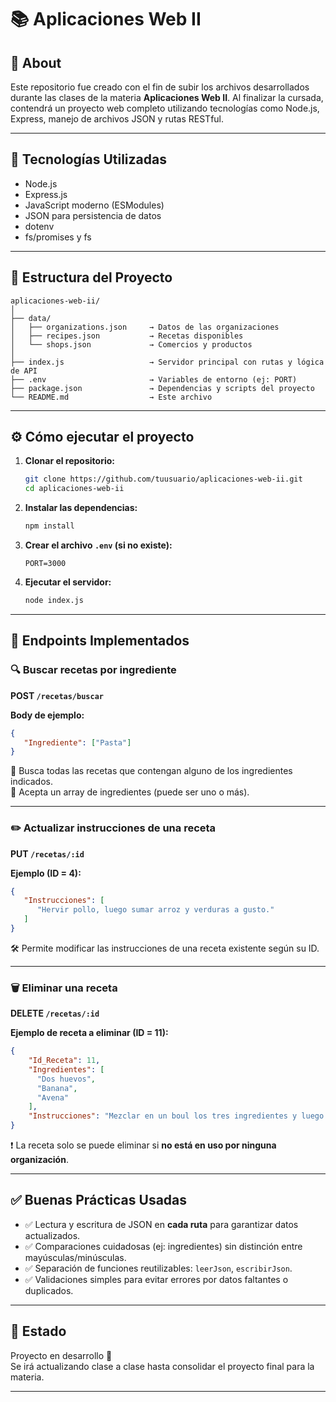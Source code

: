# 📚 Aplicaciones Web II

## 📖 About

Este repositorio fue creado con el fin de subir los archivos desarrollados durante las clases de la materia **Aplicaciones Web II**. Al finalizar la cursada, contendrá un proyecto web completo utilizando tecnologías como Node.js, Express, manejo de archivos JSON y rutas RESTful.

---

## 🚀 Tecnologías Utilizadas

- Node.js
- Express.js
- JavaScript moderno (ESModules)
- JSON para persistencia de datos
- dotenv
- fs/promises y fs

---

## 📂 Estructura del Proyecto

```
aplicaciones-web-ii/
│
├── data/
│   ├── organizations.json     → Datos de las organizaciones
│   ├── recipes.json           → Recetas disponibles
│   └── shops.json             → Comercios y productos
│
├── index.js                   → Servidor principal con rutas y lógica de API
├── .env                       → Variables de entorno (ej: PORT)
├── package.json               → Dependencias y scripts del proyecto
└── README.md                  → Este archivo
```

---

## ⚙️ Cómo ejecutar el proyecto

1. **Clonar el repositorio:**
   ```bash
   git clone https://github.com/tuusuario/aplicaciones-web-ii.git
   cd aplicaciones-web-ii
   ```

2. **Instalar las dependencias:**
   ```bash
   npm install
   ```

3. **Crear el archivo `.env` (si no existe):**
   ```
   PORT=3000
   ```

4. **Ejecutar el servidor:**
   ```bash
   node index.js
   ```

---

## 📌 Endpoints Implementados

### 🔍 Buscar recetas por ingrediente  
**POST `/recetas/buscar`**

**Body de ejemplo:**
```json
{
   "Ingrediente": ["Pasta"]
}
```

🔎 Busca todas las recetas que contengan alguno de los ingredientes indicados.  
📌 Acepta un array de ingredientes (puede ser uno o más).

---

### ✏️ Actualizar instrucciones de una receta  
**PUT `/recetas/:id`**

**Ejemplo (ID = 4):**
```json
{
   "Instrucciones": [
      "Hervir pollo, luego sumar arroz y verduras a gusto."
   ]
}
```

🛠 Permite modificar las instrucciones de una receta existente según su ID.

---

### 🗑️ Eliminar una receta  
**DELETE `/recetas/:id`**

**Ejemplo de receta a eliminar (ID = 11):**
```json
{
    "Id_Receta": 11,
    "Ingredientes": [
      "Dos huevos",
      "Banana",
      "Avena"
    ],
    "Instrucciones": "Mezclar en un boul los tres ingredientes y luego ir llevando el contenido a un sartén hasta que tomen color dorado."
}
```

❗ La receta solo se puede eliminar si **no está en uso por ninguna organización**.

---

## ✅ Buenas Prácticas Usadas

- ✅ Lectura y escritura de JSON en **cada ruta** para garantizar datos actualizados.
- ✅ Comparaciones cuidadosas (ej: ingredientes) sin distinción entre mayúsculas/minúsculas.
- ✅ Separación de funciones reutilizables: `leerJson`, `escribirJson`.
- ✅ Validaciones simples para evitar errores por datos faltantes o duplicados.

---

## 📅 Estado

Proyecto en desarrollo 🚧  
Se irá actualizando clase a clase hasta consolidar el proyecto final para la materia.

---
